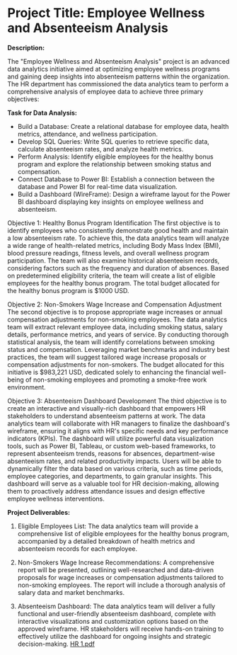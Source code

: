 # Project Title: Employee Wellness and Absenteeism Analysis

**Description:**

The "Employee Wellness and Absenteeism Analysis" project is an advanced data analytics initiative aimed at optimizing employee wellness programs and gaining deep insights into absenteeism patterns within the organization. The HR department has commissioned the data analytics team to perform a comprehensive analysis of employee data to achieve three primary objectives:

**Task for Data Analysis:**

- Build a Database: Create a relational database for employee data, health metrics, attendance, and wellness participation.
- Develop SQL Queries: Write SQL queries to retrieve specific data, calculate absenteeism rates, and analyze health metrics.
- Perform Analysis: Identify eligible employees for the healthy bonus program and explore the relationship between smoking status and compensation.
- Connect Database to Power BI: Establish a connection between the database and Power BI for real-time data visualization.
- Build a Dashboard (WireFrame): Design a wireframe layout for the Power BI dashboard displaying key insights on employee wellness and absenteeism.

Objective 1: Healthy Bonus Program Identification
The first objective is to identify employees who consistently demonstrate good health and maintain a low absenteeism rate. To achieve this, the data analytics team will analyze a wide range of health-related metrics, including Body Mass Index (BMI), blood pressure readings, fitness levels, and overall wellness program participation. The team will also examine historical absenteeism records, considering factors such as the frequency and duration of absences. Based on predetermined eligibility criteria, the team will create a list of eligible employees for the healthy bonus program. The total budget allocated for the healthy bonus program is $1000 USD.

Objective 2: Non-Smokers Wage Increase and Compensation Adjustment
The second objective is to propose appropriate wage increases or annual compensation adjustments for non-smoking employees. The data analytics team will extract relevant employee data, including smoking status, salary details, performance metrics, and years of service. By conducting thorough statistical analysis, the team will identify correlations between smoking status and compensation. Leveraging market benchmarks and industry best practices, the team will suggest tailored wage 
increase proposals or compensation adjustments for non-smokers. The budget allocated for this initiative is $983,221 USD, dedicated solely to enhancing the financial well-being of non-smoking employees and promoting a smoke-free work environment.

Objective 3: Absenteeism Dashboard Development
The third objective is to create an interactive and visually-rich dashboard that empowers HR stakeholders to understand absenteeism patterns at work. The data analytics team will collaborate with HR managers to finalize the dashboard's wireframe, ensuring it aligns with HR's specific needs and key performance indicators (KPIs). The dashboard will utilize powerful data visualization tools, such as Power BI, Tableau, or custom web-based frameworks, to represent absenteeism trends, reasons for absences, department-wise absenteeism rates, and related productivity impacts. Users will be able to dynamically filter the data based on various criteria, such as time periods, employee categories, and departments, to gain granular insights. This dashboard will serve as a valuable tool for HR decision-making, allowing them to proactively address attendance issues and design effective employee wellness interventions.

**Project Deliverables:**
1. Eligible Employees List: The data analytics team will provide a comprehensive list of eligible employees for the healthy bonus program, accompanied by a detailed breakdown of health metrics and absenteeism records for each employee.

2. Non-Smokers Wage Increase Recommendations: A comprehensive report will be presented, outlining well-researched and data-driven proposals for wage increases or compensation adjustments tailored to non-smoking employees. The report will include a thorough analysis of salary data and market benchmarks.

3. Absenteeism Dashboard: The data analytics team will deliver a fully functional and user-friendly absenteeism dashboard, complete with interactive visualizations and customization options based on the approved wireframe. HR stakeholders will receive hands-on training to effectively utilize the dashboard for ongoing insights and strategic decision-making.
[‬HR 1‬.pdf](https://github.com/Azzi99/Work_Incentive_Analytics/files/12266739/HR.1.pdf)

